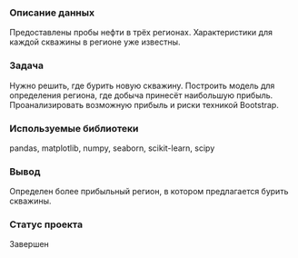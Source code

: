 ### Описание данных
Предоставлены пробы нефти в трёх регионах. Характеристики для каждой скважины в регионе уже известны. 

### Задача
Нужно решить, где бурить новую скважину.
Построить модель для определения региона, где добыча принесёт наибольшую прибыль. Проанализировать возможную прибыль и риски техникой Bootstrap.

### Используемые библиотеки
pandas, matplotlib, numpy, seaborn, scikit-learn, scipy

### Вывод
Определен более прибыльный регион, в котором предлагается бурить скважины.

### Статус проекта
Завершен
